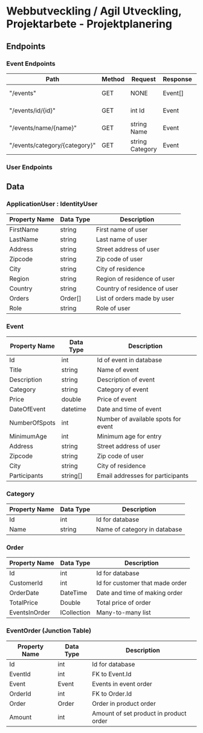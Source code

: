 # Webbutveckling / Agil Utveckling, Projektarbete - Projektplanering

## Endpoints

### Event Endpoints

| Path                          | Method | Request         | Response | ResponseCodes | Description       |
| ----------------------------- | ------ | --------------- | -------- | ------------- | ----------------- |
| "/events"                     | GET    | NONE            | Event[]  | 200, 404      | Get all events    |
| "/events/id/{id}"             | GET    | int Id          | Event    | 200, 404      | Get event by id   |
| "/events/name/{name}"         | GET    | string Name     | Event    | 200, 404      | Get event by name |
| "/events/category/{category}" | GET    | string Category | Event    | 200, 404      | Get event by name |

### User Endpoints

## Data

### ApplicationUser : IdentityUser

| Property Name | Data Type | Description                  |
| ------------- | --------- | ---------------------------- |
| FirstName     | string    | First name of user           |
| LastName      | string    | Last name of user            |
| Address       | string    | Street address of user       |
| Zipcode       | string    | Zip code of user             |
| City          | string    | City of residence            |
| Region        | string    | Region of residence of user  |
| Country       | string    | Country of residence of user |
| Orders        | Order[]   | List of orders made by user  |
| Role          | string    | Role of user                 |

### Event

| Property Name | Data Type | Description                         |
| ------------- | --------- | ----------------------------------- |
| Id            | int       | Id of event in database             |
| Title         | string    | Name of event                       |
| Description   | string    | Description of event                |
| Category      | string    | Category of event                   |
| Price         | double    | Price of event                      |
| DateOfEvent   | datetime  | Date and time of event              |
| NumberOfSpots | int       | Number of available spots for event |
| MinimumAge    | int       | Minimum age for entry               |
| Address       | string    | Street address of user              |
| Zipcode       | string    | Zip code of user                    |
| City          | string    | City of residence                   |
| Participants  | string[]  | Email addresses for participants    |

### Category

| Property Name | Data Type | Description                  |
| ------------- | --------- | ---------------------------- |
| Id            | int       | Id for database              |
| Name          | string    | Name of category in database |

### Order

| Property Name | Data Type               | Description                     |
| ------------- | ----------------------- | ------------------------------- |
| Id            | int                     | Id for database                 |
| CustomerId    | int                     | Id for customer that made order |
| OrderDate     | DateTime                | Date and time of making order   |
| TotalPrice    | Double                  | Total price of order            |
| EventsInOrder | ICollection<EventOrder> | Many-to-many list               |

### EventOrder (Junction Table)

| Property Name | Data Type | Description                            |
| ------------- | --------- | -------------------------------------- |
| Id            | int       | Id for database                        |
| EventId       | int       | FK to Event.Id                         |
| Event         | Event     | Events in event order                  |
| OrderId       | int       | FK to Order.Id                         |
| Order         | Order     | Order in product order                 |
| Amount        | int       | Amount of set product in product order |
